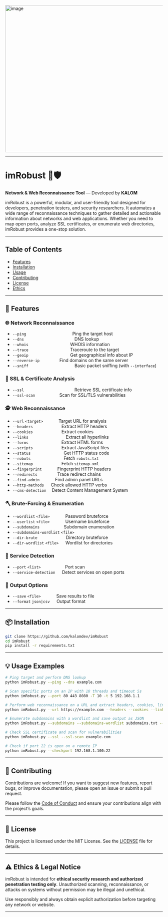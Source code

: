 <img width="852" height="470" alt="image" src="https://github.com/user-attachments/assets/49c97a2f-886a-412a-819e-92f17319068a" />



---

# imRobust 🔎🛡️

**Network & Web Reconnaissance Tool** — Developed by **KALOM**

imRobust is a powerful, modular, and user-friendly tool designed for developers, penetration testers, and security researchers. It automates a wide range of reconnaissance techniques to gather detailed and actionable information about networks and web applications. Whether you need to map open ports, analyze SSL certificates, or enumerate web directories, imRobust provides a one-stop solution.

---

## Table of Contents

* [Features](#-features)
* [Installation](#-installation)
* [Usage](#-usage)
* [Contributing](#-contributing)
* [License](#-license)
* [Ethics](#-ethics)

---

## 🚀 Features

### 🌐 Network Reconnaissance

* `--ping`            Ping the target host
* `--dns`             DNS lookup
* `--whois`           WHOIS information
* `--trace`           Traceroute to the target
* `--geoip`           Get geographical info about IP
* `--reverse-ip`      Find domains on the same server
* `--sniff`            Basic packet sniffing (with `--interface`)

### 🔐 SSL & Certificate Analysis

* `--ssl`             Retrieve SSL certificate info
* `--ssl-scan`       Scan for SSL/TLS vulnerabilities

### 🕵️ Web Reconnaissance

* `--url` `<target>`     Target URL for analysis
* `--headers`        Extract HTTP headers
* `--cookies`        Extract cookies
* `--links`          Extract all hyperlinks
* `--forms`         Extract HTML forms
* `--scripts`        Extract JavaScript files
* `--status`         Get HTTP status code
* `--robots`         Fetch `robots.txt`
* `--sitemap`        Fetch `sitemap.xml`
* `--fingerprint`     Fingerprint HTTP headers
* `--redirects`      Trace redirect chains
* `--find-admin`     Find admin panel URLs
* `--http-methods`   Check allowed HTTP verbs
* `--cms-detection`  Detect Content Management System

### 🪓 Brute-Forcing & Enumeration

* `--wordlist` `<file>`     Password bruteforce
* `--userlist` `<file>`     Username bruteforce
* `--subdomains`       Subdomain enumeration
* `--subdomains-wordlist` `<file>`
* `--dir-brute`        Directory bruteforce
* `--dir-wordlist` `<file>`   Wordlist for directories

### 🧠 Service Detection

* `--port` `<list>`       Port scan
* `--service-detection`   Detect services on open ports

### 💾 Output Options

* `--save` `<file>`     Save results to file
* `--format` `json|csv`   Output format

---

## 📦 Installation

```bash
git clone https://github.com/kalomdev/imRobust
cd imRobust
pip install -r requirements.txt
```

---

## 💡 Usage Examples

```bash
# Ping target and perform DNS lookup
python imRobust.py --ping --dns example.com

# Scan specific ports on an IP with 10 threads and timeout 5s
python imRobust.py --port 80 443 8080 -T 10 -t 5 192.168.1.1

# Perform web reconnaissance on a URL and extract headers, cookies, links
python imRobust.py --url https://example.com --headers --cookies --links

# Enumerate subdomains with a wordlist and save output as JSON
python imRobust.py --subdomains --subdomains-wordlist subdomains.txt --save results.json --format json example.com

# Check SSL certificate and scan for vulnerabilities
python imRobust.py --ssl --ssl-scan example.com

# Check if port 22 is open on a remote IP
python imRobust.py --checkport 192.168.1.100:22
```

---

## 🤝 Contributing

Contributions are welcome! If you want to suggest new features, report bugs, or improve documentation, please open an issue or submit a pull request.

Please follow the [Code of Conduct](CODE_OF_CONDUCT.md) and ensure your contributions align with the project’s goals.

---

## 📄 License

This project is licensed under the MIT License. See the [LICENSE](LICENSE) file for details.

---

## ⚠️ Ethics & Legal Notice

imRobust is intended for **ethical security research and authorized penetration testing only**.
Unauthorized scanning, reconnaissance, or attacks on systems without permission may be illegal and unethical.

Use responsibly and always obtain explicit authorization before targeting any network or website.

---


